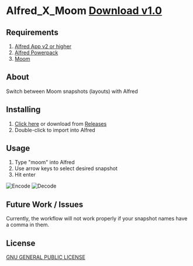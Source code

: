Alfred_X_Moom [Download v1.0](https://github.com/AdamNSmith/Alfred_X_Moom/releases/download/release/Moom.alfredworkflow)
=============================

## Requirements
1. [Alfred App v2 or higher](http://www.alfredapp.com/#download)
2. [Alfred Powerpack](https://buy.alfredapp.com/)
3. [Moom](https://manytricks.com/moom/)

## About
Switch between Moom snapshots (layouts) with Alfred

## Installing
1. [Click here](https://github.com/AdamNSmith/Alfred_X_Moom/releases/download/release/Moom.alfredworkflow) or download from [Releases](https://github.com/AdamNSmith/Alfred_X_Moom/releases)
2. Double-click to import into Alfred

## Usage
1. Type "moom" into Alfred
2. Use arrow keys to select desired snapshot
3. Hit enter

![Encode](screenshots/Encode.png)
![Decode](screenshots/Decode.png)

## Future Work / Issues
Currently, the workflow will not work properly if your snapshot names have a comma in them.

## License
[GNU GENERAL PUBLIC LICENSE](https://github.com/AdamNSmith/Alfred_X_Moom/blob/main/LICENSE.md)
